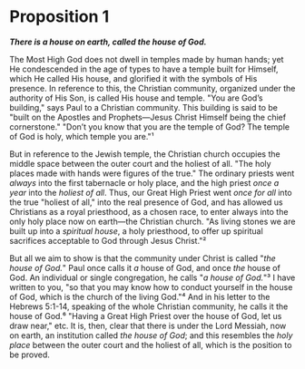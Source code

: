 # Proposition 1

***There is a house on earth, called the house of God.***

The Most High God does not dwell in temples made by human hands; yet He condescended in the age of types to have a temple built for Himself, which He called His house, and glorified it with the symbols of His presence. In reference to this, the Christian community, organized under the authority of His Son, is called His house and temple. "You are God’s building," says Paul to a Christian community. This building is said to be "built on the Apostles and Prophets—Jesus Christ Himself being the chief cornerstone." "Don’t you know that you are the temple of God? The temple of God is holy, which temple you are."¹

But in reference to the Jewish temple, the Christian church occupies the middle space between the outer court and the holiest of all. "The holy places made with hands were figures of the true." The ordinary priests went *always* into the first tabernacle or holy place, and the high priest *once a year* into the *holiest of all*. Thus, our Great High Priest went *once for all* into the true "holiest of all," into the real presence of God, and has allowed us Christians as a royal priesthood, as a chosen race, to enter always into the only holy place now on earth—the Christian church. "As living stones we are built up into a *spiritual house*, a holy priesthood, to offer up spiritual sacrifices acceptable to God through Jesus Christ."²

But all we aim to show is that the community under Christ is called "*the house of God.*" Paul once calls it *a* house of God, and once *the* house of God. An individual or single congregation, he calls "*a house of God.*"³ I have written to you, "so that you may know how to conduct yourself in the house of God, which is the church of the living God."⁴ And in his letter to the Hebrews 5:1-14, speaking of the whole Christian community, he calls it the house of God.⁶ "Having a Great High Priest over the house of God, let us draw near," etc. It is, then, clear that there is under the Lord Messiah, now on earth, an institution called *the house of God*; and this resembles the *holy place* between the outer court and the holiest of all, which is the position to be proved.
